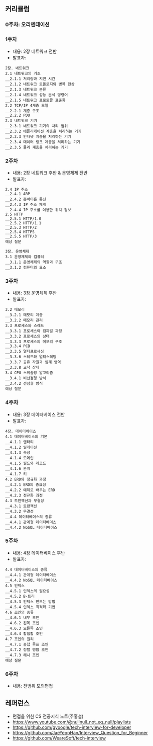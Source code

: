 ## 커리큘럼 
### 0주차: 오리엔테이션
### 1주차
- 내용: 2장 네트워크 전반
- 발표자: 
```
2장. 네트워크
2.1 네트워크의 기초
__2.1.1 처리량과 지연 시간
__2.1.2 네트워크 토폴로지와 병목 현상
__2.1.3 네트워크 분류
__2.1.4 네트워크 성능 분석 명령어
__2.1.5 네트워크 프로토콜 표준화
2.2 TCP/IP 4계층 모델
__2.2.1 계층 구조
__2.2.2 PDU
2.3 네트워크 기기
__2.3.1 네트워크 기기의 처리 범위
__2.3.2 애플리케이션 계층을 처리하는 기기
__2.3.3 인터넷 계층을 처리하는 기기
__2.3.4 데이터 링크 계층을 처리하는 기기
__2.3.5 물리 계층을 처리하는 기기
```

### 2주차
- 내용: 2장 네트워크 후반 & 운영체제 전반
- 발표자: 
```
2.4 IP 주소
__2.4.1 ARP
__2.4.2 홉바이홉 통신
__2.4.3 IP 주소 체계
__2.4.4 IP 주소를 이용한 위치 정보
2.5 HTTP
__2.5.1 HTTP/1.0
__2.5.2 HTTP/1.1
__2.5.3 HTTP/2
__2.5.4 HTTPS
__2.5.5 HTTP/3
예상 질문

3장. 운영체제
3.1 운영체제와 컴퓨터
__3.1.1 운영체제의 역할과 구조
__3.1.2 컴퓨터의 요소
```

### 3주차
- 내용: 3장 운영체제 후반
- 발표자: 
```
3.2 메모리
__3.2.1 메모리 계층
__3.2.2 메모리 관리
3.3 프로세스와 스레드
__3.3.1 프로세스와 컴파일 과정
__3.3.2 프로세스의 상태
__3.3.3 프로세스의 메모리 구조
__3.3.4 PCB
__3.3.5 멀티프로세싱
__3.3.6 스레드와 멀티스레딩
__3.3.7 공유 자원과 임계 영역
__3.3.8 교착 상태
3.4 CPU 스케줄링 알고리즘
__3.4.1 비선점형 방식
__3.4.2 선점형 방식
예상 질문
```

### 4주차
- 내용: 3장 데이터베이스 전반
- 발표자: 
```
4장. 데이터베이스
4.1 데이터베이스의 기본
__4.1.1 엔터티
__4.1.2 릴레이션
__4.1.3 속성
__4.1.4 도메인
__4.1.5 필드와 레코드
__4.1.6 관계
__4.1.7 키
4.2 ERD와 정규화 과정
__4.2.1 ERD의 중요성
__4.2.2 예제로 배우는 ERD
__4.2.3 정규화 과정
4.3 트랜잭션과 무결성
__4.3.1 트랜잭션
__4.3.2 무결성
__4.4 데이터베이스의 종류
__4.4.1 관계형 데이터베이스
__4.4.2 NoSQL 데이터베이스
```

### 5주차
- 내용: 4장 데이터베이스 후반
- 발표자: 
```
4.4 데이터베이스의 종류
__4.4.1 관계형 데이터베이스
__4.4.2 NoSQL 데이터베이스
4.5 인덱스
__4.5.1 인덱스의 필요성
__4.5.2 B-트리
__4.5.3 인덱스 만드는 방법
__4.5.4 인덱스 최적화 기법
4.6 조인의 종류
__4.6.1 내부 조인
__4.6.2 왼쪽 조인
__4.6.3 오른쪽 조인
__4.6.4 합집합 조인
4.7 조인의 원리
__4.7.1 중첩 루프 조인
__4.7.2 정렬 병합 조인
__4.7.3 해시 조인
예상 질문
```

### 6주차
- 내용: 전범위 모의면접


## 레퍼런스
- 면접을 위한 CS 전공지식 노트(주홍철)
- https://www.youtube.com/@nullnull_not_eq_null/playlists
- https://github.com/gyoogle/tech-interview-for-developer
- https://github.com/JaeYeopHan/Interview_Question_for_Beginner
- https://github.com/WeareSoft/tech-interview